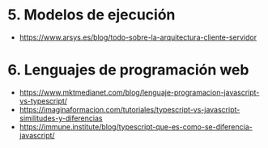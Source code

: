 # 5. Modelos de ejecución
- https://www.arsys.es/blog/todo-sobre-la-arquitectura-cliente-servidor

# 6. Lenguajes de programación web
- https://www.mktmedianet.com/blog/lenguaje-programacion-javascript-vs-typescript/
- https://imaginaformacion.com/tutoriales/typescript-vs-javascript-similitudes-y-diferencias
- https://immune.institute/blog/typescript-que-es-como-se-diferencia-javascript/


